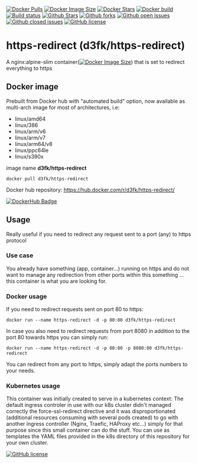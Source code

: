 [![Docker Pulls](https://badgen.net/docker/pulls/d3fk/https-redirect?icon=docker&label=pulls)](https://hub.docker.com/r/d3fk/https-redirect/tags) [![Docker Image Size](https://badgen.net/docker/size/d3fk/https-redirect/latest?icon=docker&label=image%20size)](https://hub.docker.com/r/d3fk/https-redirect/tags) [![Docker Stars](https://badgen.net/docker/stars/d3fk/https-redirect?icon=docker&label=stars)](https://hub.docker.com/r/d3fk/https-redirect) [![Docker build](https://img.shields.io/docker/cloud/automated/d3fk/https-redirect?label=build&logo=docker&style=flat)](https://hub.docker.com/r/d3fk/https-redirect/tags) [![Build status](https://img.shields.io/docker/cloud/build/d3fk/https-redirect?label=build%20status&logo=docker&style=flat)](https://hub.docker.com/r/d3fk/https-redirect/tags) [![Github Stars](https://img.shields.io/github/stars/Angatar/https-redirect?label=stars&logo=github&color=green&style=flat)](https://github.com/Angatar/https-redirect) [![Github forks](https://img.shields.io/github/forks/Angatar/https-redirect?logo=github&style=flat)](https://github.com/Angatar/https-redirect/fork) [![Github open issues](https://img.shields.io/github/issues-raw/Angatar/https-redirect?logo=github&color=yellow)](https://github.com/Angatar/https-redirect/issues) [![Github closed issues](https://img.shields.io/github/issues-closed-raw/Angatar/https-redirect?logo=github&color=green)](https://github.com/Angatar/https-redirect/issues?q=is%3Aissue+is%3Aclosed) [![GitHub license](https://img.shields.io/github/license/Angatar/https-redirect)](https://github.com/Angatar/https-redirect/blob/master/LICENSE)


# https-redirect (d3fk/https-redirect)
A nginx:alpine-slim container([![Docker Image Size](https://badgen.net/docker/size/d3fk/https-redirect/latest?icon=docker&label=compressed)](https://hub.docker.com/r/d3fk/https-redirect/tags)) that is set to redirect everything to https


## Docker image
Prebuilt from Docker hub with "automated build" option, now available as multi-arch image for most of architectures, i.e:
- linux/amd64
- linux/386
- linux/arm/v6
- linux/arm/v7
- linux/arm64/v8
- linux/ppc64le
- linux/s390x

image name **d3fk/https-redirect**

`docker pull d3fk/https-redirect`

Docker hub repository: https://hub.docker.com/r/d3fk/https-redirect/

[![DockerHub Badge](https://lucky-red-wombat.cyclic.app/image/d3fk/https-redirect)](https://hub.docker.com/r/d3fk/https-redirect)

## Usage
Really useful if you need to redirect any request sent to a port (any) to https protocol
### Use case
You already have something (app, container...) running on https and do not want to manage any redirection from other ports within this something ... this container is what you are looking for.

### Docker usage
If you need to redirect requests sent on port 80 to https: 

`docker run --name https-redirect -d -p 80:80 d3fk/https-redirect`

In case you also need to redirect requests from port 8080 in addition to the port 80 towards https you can simply run:

`docker run --name https-redirect -d -p 80:80 -p 8080:80 d3fk/https-redirect`

You can redirect from any port to https, simply adapt the ports numbers to your needs.


### Kubernetes usage

This container was initially created to serve in a kubernetes context: The default ingress controler in use with our k8s cluster didn't managed correctly the force-ssl-redirect directive and it was disproportionated (additional resources consuming with several pods created) to go with another ingress controller (Nginx, Traefic, HAProxy etc...) simply for that purpose since this small container can do the stuff. You can use as templates the YAML files provided in the k8s directory of this repository for your own cluster.

[![GitHub license](https://img.shields.io/github/license/Angatar/https-redirect)](https://github.com/Angatar/https-redirect/blob/master/LICENSE)

